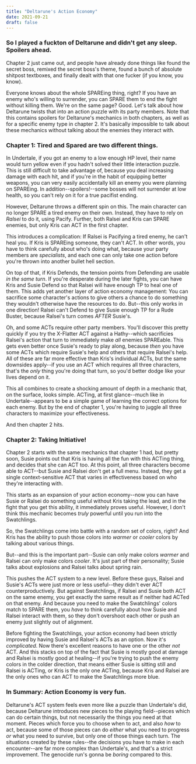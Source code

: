 ```yaml
---
title: "Deltarune's Action Economy"
date: 2021-09-21
draft: false
---
```

### So I played a fuckton of Deltarune and didn't get any sleep. Spoilers ahead.

Chapter 2 just came out, and people have already done things like found the secret boss, remixed the secret boss's theme, found a bunch of absolute shitpost textboxes, and finally dealt with that one fucker (if you know, you know).

Everyone knows about the whole SPAREing thing, right? If you have an enemy who's willing to surrender, you can SPARE them to end the fight without killing them. We're on the same page? Good. Let's talk about how Deltarune twists that into an action puzzle with its party members. Note that this contains spoilers for Deltarune's mechanics in both chapters, as well as for a specific enemy type in chapter 2. It's basically impossible to talk about these mechanics without talking about the enemies they interact with.

### Chapter 1: Tired and Spared are two different things.

In Undertale, if you got an enemy to a low enough HP level, their name would turn yellow even if you hadn't solved their little interaction puzzle. This is still difficult to take advantage of, because you deal increasing damage with each hit, and if you're in the habit of equipping better weapons, you can very easily accidentally kill an enemy you were planning on SPAREing. In addition--spoilers!--some bosses will not surrender at low health, so you can't rely on it for a true pacifist ending.

However, Deltarune throws a different spin on this. The main character can no longer SPARE a tired enemy on their own. Instead, they have to rely on *Ralsei* to do it, using Pacify. Further, both Ralsei and Kris can SPARE enemies, but only Kris can ACT in the first chapter.

This introduces a complication: If Ralsei is Pacifying a tired enemy, he can't heal you. If Kris is SPAREing someone, they can't ACT. In other words, you have to think carefully about who's doing what, because your party members are *specialists*, and each one can only take one action before you're thrown into another bullet hell section.

On top of that, if Kris Defends, the tension points from Defending are usable *in the same turn*. If you're desperate during the later fights, you can have Kris and Susie Defend so that Ralsei will have enough TP to heal one of them. This adds yet another layer of action economy management: You can sacrifice some character's actions to give others a chance to do something they wouldn't otherwise have the resources to do. But--this only works in one direction! Ralsei can't Defend to give Susie enough TP for a Rude Buster, because Ralsei's turn comes *AFTER* Susie's.

Oh, and some ACTs require other party members. You'll discover this pretty quickly if you try the X-Flatter ACT against a Hathy--which sacrificies Ralsei's action that turn to immediately make *all* enemies SPAREable. This gets even better once Susie's ready to play along, because *then* you have some ACTs which require Susie's help and others that require Ralsei's help. All of these are far more effective than Kris's individual ACTs, but the same downsides apply--if you use an ACT which requires all three characters, that's the *only* thing you're doing that turn, so you'd better dodge like your lives depend on it.

This all combines to create a shocking amount of depth in a mechanic that, on the surface, looks simple. ACTing, at first glance--much like in Undertale--appears to be a simple game of learning the correct options for each enemy. But by the end of chapter 1, you're having to juggle all three characters to maximize your effectiveness.

And then chapter 2 hits.

### Chapter 2: Taking Initiative!

Chapter 2 starts with the same mechanics that chapter 1 had, but pretty soon, Susie points out that Kris is having all the fun with this ACTing thing, and decides that she can ACT too. At this point, all three characters become able to ACT--but Susie and Ralsei don't get a full menu. Instead, they get a single context-sensitive ACT that varies in effectiveness based on who they're interacting with.

This starts as an expansion of your action economy--now you can have Susie or Ralsei do something useful without Kris taking the lead, and in the fight that you get this ability, it immediately proves useful. However, I don't think this mechanic becomes *truly* powerful until you run into the Swatchlings.

So, the Swatchlings come into battle with a random set of colors, right? And Kris has the ability to push those colors into *warmer* or *cooler* colors by talking about various things.

But--and this is the important part--Susie can only make colors *warmer* and Ralsei can only make colors *cooler*. It's just part of their personality; Susie talks about explosions and Ralsei talks about spring rain.

This pushes the ACT system to a new level. Before these guys, Ralsei and Susie's ACTs were just more or less useful--they didn't ever ACT counterproductively. But against Swatchlings, if Ralsei and Susie both ACT on the same enemy, you get exactly the same result as if neither had ACTed on that enemy. And because you need to make the Swatchlings' colors match to SPARE them, you *have* to think carefully about how Susie and Ralsei interact with them, so they don't overshoot each other or push an enemy just slightly out of alignment.

Before fighting the Swatchlings, your action economy had been strictly improved by having Susie and Ralsei's ACTs as an option. Now it's *complicated*. Now there's excellent reasons to have one or the other *not* ACT. And this stacks on top of the fact that Susie is mostly good at damage and Ralsei is mostly good at healing--if you're trying to push the enemy colors in the colder direction, that means either Susie is sitting still and Ralsei is ACTing, or Kris is the only one ACTing, because Kris and Ralsei are the only ones who can ACT to make the Swatchlings more blue.

### In Summary: Action Economy is very fun.

Deltarune's ACT system feels even more like a puzzle than Undertale's did, because Deltarune introduces new pieces to the playing field--pieces which can do certain things, but not necessarily the things you need at that moment. Pieces which force you to choose when to act, and also *how* to act, because some of those pieces can do *either* what you need to progress *or* what you need to survive, but only one of those things each turn. The situations created by these rules--the decisions you have to make in each encounter--are far more complex than Undertale's, and that's a strict improvement. The genocide run's gonna be *boring* compared to this.